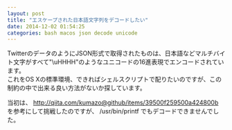 ```yaml
---
layout: post
title: "エスケープされた日本語文字列をデコードしたい"
date: 2014-12-02 01:54:25
categories: bash macos json decode unicode
---
```

<p>TwitterのデータのようにJSON形式で取得されたものは、日本語などマルチバイト文字がすべて"\uHHHH"のようなユニコードの16進表現でエンコードされています。<br>
これをOS Xの標準環境、できればシェルスクリプトで配りたいのですが、この制約の中で出来る良い方法がないか探しています。</p>

<p>当初は、
<a href="http://qiita.com/kumazo@github/items/39500f259500a424800b" rel="nofollow">http://qiita.com/kumazo@github/items/39500f259500a424800b</a><br>
を参考にして挑戦したのですが、 /usr/bin/printf でもデコードできませんでした。  </p>
